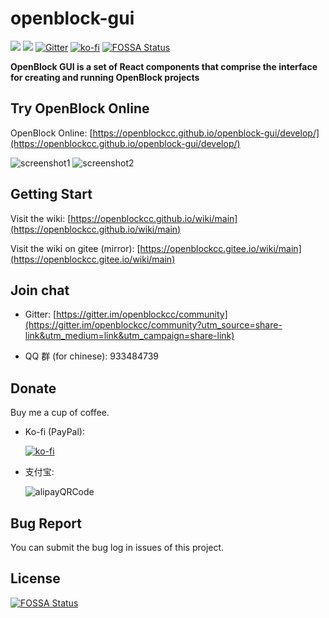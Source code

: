 # openblock-gui

![](https://img.shields.io/circleci/build/github/openblockcc/openblock-gui/develop) ![](https://img.shields.io/github/license/openblockcc/openblock-gui) [![Gitter](https://badges.gitter.im/openblockcc/community.svg)](https://gitter.im/openblockcc/community?utm_source=badge&utm_medium=badge&utm_campaign=pr-badge) [![ko-fi](https://img.shields.io/badge/donate-sponsors-ea4aaa.svg?logo=ko-fi)](https://ko-fi.com/X8X66DATO)
[![FOSSA Status](https://app.fossa.com/api/projects/git%2Bgithub.com%2Fopenblockcc%2Fopenblock-gui.svg?type=shield)](https://app.fossa.com/projects/git%2Bgithub.com%2Fopenblockcc%2Fopenblock-gui?ref=badge_shield)

**OpenBlock GUI is a set of React components that comprise the interface for creating and running OpenBlock projects**

## Try OpenBlock Online

OpenBlock Online: [https://openblockcc.github.io/openblock-gui/develop/](https://openblockcc.github.io/openblock-gui/develop/)

![screenshot1](./docs/screenshot1.png)
![screenshot2](./docs/screenshot2.png)

## Getting Start

Visit the wiki: [https://openblockcc.github.io/wiki/main](https://openblockcc.github.io/wiki/main)

Visit the wiki on gitee (mirror): [https://openblockcc.gitee.io/wiki/main](https://openblockcc.gitee.io/wiki/main)

## Join chat

- Gitter: [https://gitter.im/openblockcc/community](https://gitter.im/openblockcc/community?utm_source=share-link&utm_medium=link&utm_campaign=share-link)

- QQ 群 (for chinese): 933484739

## Donate

Buy me a cup of coffee.

- Ko-fi (PayPal):

    [![ko-fi](https://ko-fi.com/img/githubbutton_sm.svg)](https://ko-fi.com/X8X66DATO)

- 支付宝:

    ![alipayQRCode](./docs/alipayQRCode.png)

## Bug Report

You can submit the bug log in issues of this project.


## License
[![FOSSA Status](https://app.fossa.com/api/projects/git%2Bgithub.com%2Fopenblockcc%2Fopenblock-gui.svg?type=large)](https://app.fossa.com/projects/git%2Bgithub.com%2Fopenblockcc%2Fopenblock-gui?ref=badge_large)